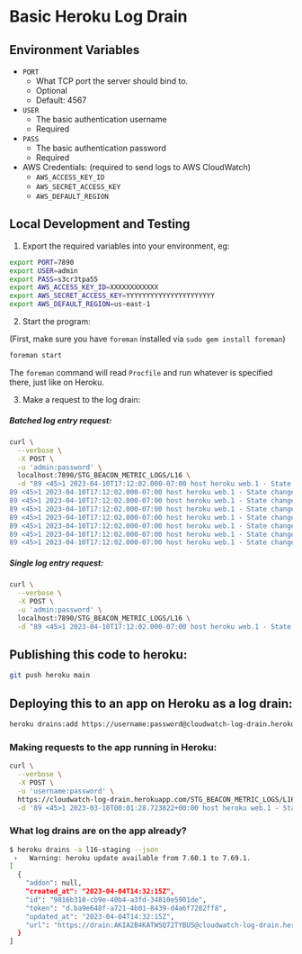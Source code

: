 
# Basic Heroku Log Drain

## Environment Variables

* `PORT`
  * What TCP port the server should bind to.
  * Optional
  * Default: 4567
* `USER`
  * The basic authentication username
  * Required
* `PASS`
  * The basic authentication password
  * Required
* AWS Credentials: (required to send logs to AWS CloudWatch)
  * `AWS_ACCESS_KEY_ID`
  * `AWS_SECRET_ACCESS_KEY`
  * `AWS_DEFAULT_REGION`

## Local Development and Testing

1. Export the required variables into your environment, eg:

```bash
export PORT=7890
export USER=admin
export PASS=s3cr3tpa55
export AWS_ACCESS_KEY_ID=XXXXXXXXXXXX
export AWS_SECRET_ACCESS_KEY=YYYYYYYYYYYYYYYYYYYYYY
export AWS_DEFAULT_REGION=us-east-1
```

2. Start the program:

(First, make sure you have `foreman` installed via `sudo gem install foreman`)

```bash
foreman start
```

The `foreman` command will read `Procfile` and run whatever is specified there, just like on Heroku.

3. Make a request to the log drain:

##### Batched log entry request:

```bash
curl \
  --verbose \
  -X POST \
  -u 'admin:password' \
  localhost:7890/STG_BEACON_METRIC_LOGS/L16 \
  -d "89 <45>1 2023-04-10T17:12:02.000-07:00 host heroku web.1 - State changed from down to upppppppppp
89 <45>1 2023-04-10T17:12:02.000-07:00 host heroku web.1 - State changed from down to upppppppppp
89 <45>1 2023-04-10T17:12:02.000-07:00 host heroku web.1 - State changed from down to upppppppppp
89 <45>1 2023-04-10T17:12:02.000-07:00 host heroku web.1 - State changed from down to upppppppppp
89 <45>1 2023-04-10T17:12:02.000-07:00 host heroku web.1 - State changed from down to upppppppppp
89 <45>1 2023-04-10T17:12:02.000-07:00 host heroku web.1 - State changed from down to upppppppppp
89 <45>1 2023-04-10T17:12:02.000-07:00 host heroku web.1 - State changed from down to upppppppppp
89 <45>1 2023-04-10T17:12:02.000-07:00 host heroku web.1 - State changed from down to upppppppppp"
```

##### Single log entry request:

```bash
curl \
  --verbose \
  -X POST \
  -u 'admin:password' \
  localhost:7890/STG_BEACON_METRIC_LOGS/L16 \
  -d "89 <45>1 2023-04-10T17:12:02.000-07:00 host heroku web.1 - State changed from up to DOWWWWWWWN"
```


## Publishing this code to heroku:

```bash
git push heroku main
```

## Deploying this to an app on Heroku as a log drain:

```bash
heroku drains:add https://username:password@cloudwatch-log-drain.herokuapp.com/STG_BEACON_METRIC_LOGS/L16 -a l16-staging
```

### Making requests to the app running in Heroku:

```bash
curl \
  --verbose \
  -X POST \
  -u 'username:password' \
  https://cloudwatch-log-drain.herokuapp.com/STG_BEACON_METRIC_LOGS/L16 \
  -d '89 <45>1 2023-03-18T00:01:28.723822+00:00 host heroku web.1 - State changed from down to up'
```

### What log drains are on the app already?

```bash
$ heroku drains -a l16-staging --json
 ›   Warning: heroku update available from 7.60.1 to 7.69.1.
[
  {
    "addon": null,
    "created_at": "2023-04-04T14:32:15Z",
    "id": "9816b310-cb9e-40b4-a3fd-34810e5901de",
    "token": "d.ba9e648f-a721-4b01-8439-d4a6f7202ff8",
    "updated_at": "2023-04-04T14:32:15Z",
    "url": "https://drain:AKIA2B4KATWSQ72TYBU5@cloudwatch-log-drain.herokuapp.com/STG_BEACON_METRIC_LOGS/L16"
  }
]
```

